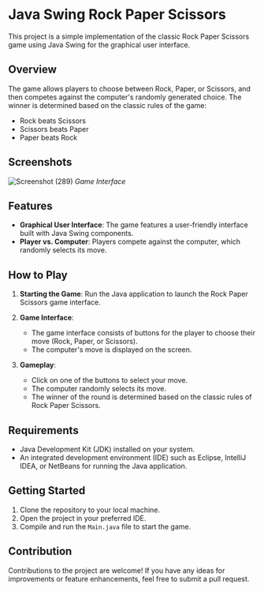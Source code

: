 # Java Swing Rock Paper Scissors

This project is a simple implementation of the classic Rock Paper Scissors game using Java Swing for the graphical user interface.

## Overview

The game allows players to choose between Rock, Paper, or Scissors, and then competes against the computer's randomly generated choice. The winner is determined based on the classic rules of the game:

- Rock beats Scissors
- Scissors beats Paper
- Paper beats Rock

## Screenshots

![Screenshot (289)](https://github.com/SubediBinod/JavaSwingRockPaperScissors/assets/105643264/cfa7bcb3-6ed0-4a95-a543-c3cb8f3e9460)
*Game Interface*

## Features

- **Graphical User Interface**: The game features a user-friendly interface built with Java Swing components.
- **Player vs. Computer**: Players compete against the computer, which randomly selects its move.

## How to Play

1. **Starting the Game**: Run the Java application to launch the Rock Paper Scissors game interface.
   
2. **Game Interface**:
   - The game interface consists of buttons for the player to choose their move (Rock, Paper, or Scissors).
   - The computer's move is displayed on the screen.

3. **Gameplay**:
   - Click on one of the buttons to select your move.
   - The computer randomly selects its move.
   - The winner of the round is determined based on the classic rules of Rock Paper Scissors.

## Requirements

- Java Development Kit (JDK) installed on your system.
- An integrated development environment (IDE) such as Eclipse, IntelliJ IDEA, or NetBeans for running the Java application.

## Getting Started

1. Clone the repository to your local machine.
2. Open the project in your preferred IDE.
3. Compile and run the `Main.java` file to start the game.

## Contribution

Contributions to the project are welcome! If you have any ideas for improvements or feature enhancements, feel free to submit a pull request.



